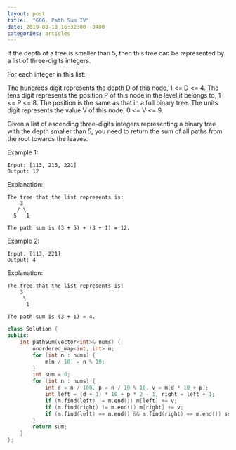 ```yaml
---
layout: post
title:  "666. Path Sum IV"
date: 2019-08-18 16:32:00 -0400
categories: articles
---
```


If the depth of a tree is smaller than 5, then this tree can be represented by a list of three-digits integers.

For each integer in this list:

The hundreds digit represents the depth D of this node, 1 <= D <= 4.
The tens digit represents the position P of this node in the level it belongs to, 1 <= P <= 8. The position is the same as that in a full binary tree.
The units digit represents the value V of this node, 0 <= V <= 9.
 

Given a list of ascending three-digits integers representing a binary tree with the depth smaller than 5, you need to return the sum of all paths from the root towards the leaves.

Example 1:
```
Input: [113, 215, 221]
Output: 12
```
Explanation: 
```
The tree that the list represents is:
    3
   / \
  5   1

The path sum is (3 + 5) + (3 + 1) = 12.
```
Example 2:
```
Input: [113, 221]
Output: 4
```
Explanation: 
```
The tree that the list represents is: 
    3
     \
      1

The path sum is (3 + 1) = 4.
```

```c++
class Solution {
public:
    int pathSum(vector<int>& nums) {
        unordered_map<int, int> m;
        for (int n : nums) {
            m[n / 10] = n % 10;
        }
        int sum = 0;
        for (int n : nums) {
            int d = n / 100, p = n / 10 % 10, v = m[d * 10 + p];
            int left = (d + 1) * 10 + p * 2 - 1, right = left + 1;
            if (m.find(left) != m.end()) m[left] += v;
            if (m.find(right) != m.end()) m[right] += v;
            if (m.find(left) == m.end() && m.find(right) == m.end()) sum += v;
        }
        return sum;
    }
};
```